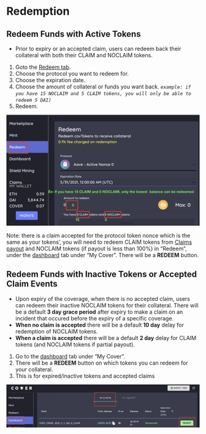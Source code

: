 # Redemption

## **Redeem Funds with Active Tokens**

* Prior to expiry or an accepted claim, users can redeem back their collateral with both their CLAIM and NOCLAIM tokens.

1. Goto the [Redeem tab](https://app.coverprotocol.com/app/redeem).
2. Choose the protocol you want to redeem for.
3. Choose the expiration date.
4. Choose the amount of collateral or funds you want back. _`example: if you have 15 NOCLAIM and 5 CLAIM tokens, you will only be able to redeem 5 DAI)`_
5. Redeem.

![](../../.gitbook/assets/screen-shot-2020-12-23-at-12.22.21-am.png)

Note: there is a claim accepted for the protocol token nonce which is the same as your tokens’, you will need to redeem CLAIM tokens from [Claims payout](https://app.coverprotocol.com/app/claim) and NOCLAIM tokens \(if payout is less than 100%\) in “Redeem”, under the [dashboard](https://app.coverprotocol.com/app/dashboard) tab under “My Cover”. There will be a **REDEEM** button.

## **Redeem Funds with Inactive Tokens or Accepted Claim Events**

* Upon expiry of the coverage, when there is no accepted claim, users can redeem their inactive NOCLAIM tokens for their collateral. There will be a default **3 day grace period** after expiry to make a claim on an incident that occured before the expiry of a specific coverage.
* **When no claim is accepted** there will be a default **10 day** delay for redemption of NOCLAIM tokens.
* **When a claim is accepted** there will be a default **2 day** delay for CLAIM tokens \(and NOCLAIM tokens if partial payout\).

1. Go to the [dashboard](https://app.coverprotocol.com/app/dashboard) tab under “My Cover”.
2. There will be a **REDEEM** button on which tokens you can redeem for your collateral.
3. This is for expired/inactive tokens and accepted claims

![](../../.gitbook/assets/screen-shot-2020-12-02-at-11.17.44-pm.png)

